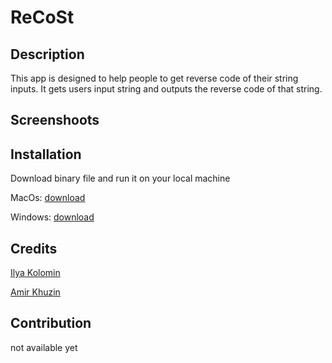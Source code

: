 # ReCoSt
## Description
This app is designed to help people to get reverse code of their string inputs. It gets users input string and outputs the reverse code of that string.
## Screenshoots

## Installation
Download binary file and run it on your local machine

MacOs: [download](https://github.com/Ilya-Kolomin/ReversedCodeOfString/releases/download/1.0/ReversedCodeOfString)

Windows: [download](https://github.com/Ilya-Kolomin/ReversedCodeOfString/releases/download/1.0/ReversedCodeOfString)


## Credits
[Ilya Kolomin](https://www.google.com)

[Amir Khuzin](https://github.com/Amirka-Kh)
## Contribution
not available yet